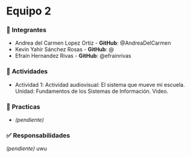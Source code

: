 # Equipo 2 

### 👥 **Integrantes**  
- Andrea del Carmen Lopez Ortiz - **GitHub**: @AndreaDelCarmen
- Kevin Yahir Sánchez Rosas - **GitHub**: @  
- Efraín Hernandez Rivas - **GitHub**: @efrainrivas
  

### 📌 **Actividades**  
- Actividad 1: Actividad audiovisual: El sistema que mueve mi escuela. Unidad: Fundamentos de los Sistemas de Información. Video.

### 📌 **Practicas**  
- *(pendiente)*

 

### ✅ **Responsabilidades**  
*(pendiente)*
uwu
